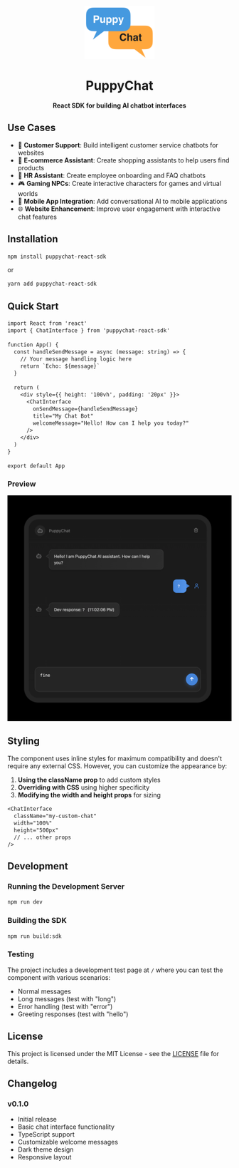 <div align="center">
      <img src="./assert/puppychatlogo.png" alt="PuppyChat Logo" height="120">
    <h1 align="center">PuppyChat</h1>

**React SDK for building AI chatbot interfaces**

</div>

## Use Cases

- 💼 **Customer Support**: Build intelligent customer service chatbots for websites
- 🛒 **E-commerce Assistant**: Create shopping assistants to help users find products
- 🏢 **HR Assistant**: Create employee onboarding and FAQ chatbots
- 🎮 **Gaming NPCs**: Create interactive characters for games and virtual worlds
- 📱 **Mobile App Integration**: Add conversational AI to mobile applications
- 🌐 **Website Enhancement**: Improve user engagement with interactive chat features


## Installation

```bash
npm install puppychat-react-sdk
```

or

```bash
yarn add puppychat-react-sdk
```

## Quick Start

```tsx
import React from 'react'
import { ChatInterface } from 'puppychat-react-sdk'

function App() {
  const handleSendMessage = async (message: string) => {
    // Your message handling logic here
    return `Echo: ${message}`
  }

  return (
    <div style={{ height: '100vh', padding: '20px' }}>
      <ChatInterface
        onSendMessage={handleSendMessage}
        title="My Chat Bot"
        welcomeMessage="Hello! How can I help you today?"
      />
    </div>
  )
}

export default App
```

### Preview

<div align="center">
  <img src="./assert/chatinterface.png" alt="Chat Interface Preview" width="800">
</div>


## Styling

The component uses inline styles for maximum compatibility and doesn't require any external CSS. However, you can customize the appearance by:

1. **Using the className prop** to add custom styles
2. **Overriding with CSS** using higher specificity
3. **Modifying the width and height props** for sizing

```tsx
<ChatInterface
  className="my-custom-chat"
  width="100%"
  height="500px"
  // ... other props
/>
```

## Development

### Running the Development Server

```bash
npm run dev
```

### Building the SDK

```bash
npm run build:sdk
```

### Testing

The project includes a development test page at `/` where you can test the component with various scenarios:

- Normal messages
- Long messages (test with "long")
- Error handling (test with "error")
- Greeting responses (test with "hello")



## License

This project is licensed under the MIT License - see the [LICENSE](LICENSE) file for details.


## Changelog

### v0.1.0
- Initial release
- Basic chat interface functionality
- TypeScript support
- Customizable welcome messages
- Dark theme design
- Responsive layout 
